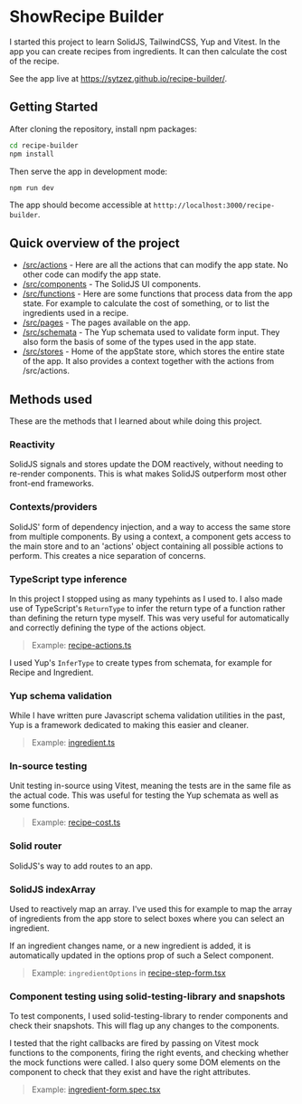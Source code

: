 # ShowRecipe Builder

I started this project to learn SolidJS, TailwindCSS, Yup and Vitest. In the app you can create recipes from ingredients. It can then calculate the cost of the recipe.

See the app live at https://sytzez.github.io/recipe-builder/.

## Getting Started

After cloning the repository, install npm packages:

```bash
cd recipe-builder
npm install
```

Then serve the app in development mode:

```bash
npm run dev
```

The app should become accessible at `htttp://localhost:3000/recipe-builder`.

## Quick overview of the project

- [/src/actions](/src/actions) - Here are all the actions that can modify the app state. No other code can modify the app state.
- [/src/components](/src/components) - The SolidJS UI components.
- [/src/functions](/src/functions) - Here are some functions that process data from the app state. For example to calculate the cost of something, or to list the ingredients used in a recipe.
- [/src/pages](/src/pages) - The pages available on the app.
- [/src/schemata](/src/schemata) - The Yup schemata used to validate form input. They also form the basis of some of the types used in the app state.
- [/src/stores](/src/stores) - Home of the appState store, which stores the entire state of the app. It also provides a context together with the actions from /src/actions.

## Methods used

These are the methods that I learned about while doing this project.

### Reactivity

SolidJS signals and stores update the DOM reactively, without needing to re-render components.
This is what makes SolidJS outperform most other front-end frameworks.

### Contexts/providers

SolidJS' form of dependency injection, and a way to access the same store from multiple components.
By using a context, a component gets access to the main store and to an 'actions' object containing all possible actions to perform.
This creates a nice separation of concerns.

### TypeScript type inference

In this project I stopped using as many typehints as I used to.
I also made use of TypeScript's `ReturnType` to infer the return type of a function rather than defining the return type myself.
This was very useful for automatically and correctly defining the type of the actions object.

> Example: [recipe-actions.ts](src/actions/recipe-actions.ts)

I used Yup's `InferType` to create types from schemata, for example for Recipe and Ingredient.

### Yup schema validation

While I have written pure Javascript schema validation utilities in the past, Yup is a framework dedicated to making this easier and cleaner.

> Example: [ingredient.ts](src/schemata/ingredient.ts)

### In-source testing

Unit testing in-source using Vitest, meaning the tests are in the same file as the actual code.
This was useful for testing the Yup schemata as well as some functions.

> Example: [recipe-cost.ts](src/functions/recipe-cost.ts)

### Solid router

SolidJS's way to add routes to an app.

### SolidJS indexArray

Used to reactively map an array. I've used this for example to map the array of ingredients from the app store to select boxes where you can select an ingredient.

If an ingredient changes name, or a new ingredient is added, it is automatically updated in the options prop of such a Select component.

> Example: `ingredientOptions` in [recipe-step-form.tsx](src/components/recipe-step-form.tsx)

### Component testing using solid-testing-library and snapshots

To test components, I used solid-testing-library to render components and check their snapshots.
This will flag up any changes to the components.

I tested that the right callbacks are fired by passing on Vitest mock functions to the components, firing the right events, and checking whether the mock functions were called.
I also query some DOM elements on the component to check that they exist and have the right attributes.

> Example: [ingredient-form.spec.tsx](src/components/ingredient-form.spec.tsx)
